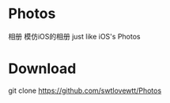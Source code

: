 Photos
======

相册
模仿iOS的相册
just like iOS's Photos


Download
======
git clone https://github.com/swtlovewtt/Photos
